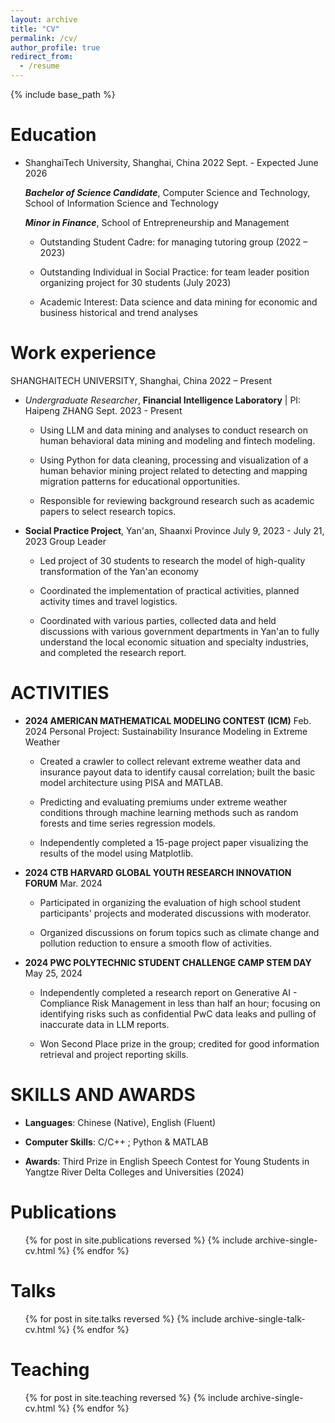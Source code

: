 ```yaml
---
layout: archive
title: "CV"
permalink: /cv/
author_profile: true
redirect_from:
  - /resume
---
```


{% include base_path %}

Education
======
* ShanghaiTech University, Shanghai, China 2022 Sept. - Expected June 2026

  ***Bachelor of Science Candidate***, Computer Science and Technology, School of Information Science and Technology

  ***Minor in Finance***, School of Entrepreneurship and Management

  * Outstanding Student Cadre: for managing tutoring group (2022 – 2023)

  * Outstanding Individual in Social Practice: for team leader position organizing project for 30 students (July 2023)

  * Academic Interest: Data science and data mining for economic and business historical and trend analyses

Work experience
======
SHANGHAITECH UNIVERSITY, Shanghai, China 2022 – Present

* *Undergraduate Researcher*, **Financial Intelligence Laboratory** | PI: Haipeng ZHANG Sept. 2023 - Present

  - Using LLM and data mining and analyses to conduct research on human behavioral data mining and modeling and fintech modeling.

  - Using Python for data cleaning, processing and visualization of a human behavior mining project related to detecting and mapping migration patterns for educational opportunities.

  - Responsible for reviewing background research such as academic papers to select research topics.

* **Social Practice Project**, Yan'an, Shaanxi Province July 9, 2023 - July 21, 2023
  Group Leader

  - Led project of 30 students to research the model of high-quality transformation of the Yan'an economy

  - Coordinated the implementation of practical activities, planned activity times and travel logistics.

  - Coordinated with various parties, collected data and held discussions with various government departments in Yan'an to fully understand the local economic situation and specialty industries, and completed the research report.

# ACTIVITIES

* **2024 AMERICAN MATHEMATICAL MODELING CONTEST (ICM)** Feb. 2024
  Personal Project: Sustainability Insurance Modeling in Extreme Weather

  - Created a crawler to collect relevant extreme weather data and insurance payout data to identify causal correlation; built the basic model architecture using PISA and MATLAB.

  - Predicting and evaluating premiums under extreme weather conditions through machine learning methods such as random forests and time series regression models.

  - Independently completed a 15-page project paper visualizing the results of the model using Matplotlib.

* **2024 CTB HARVARD GLOBAL YOUTH RESEARCH INNOVATION FORUM** Mar. 2024

  - Participated in organizing the evaluation of high school student participants' projects and moderated discussions with moderator.

  - Organized discussions on forum topics such as climate change and pollution reduction to ensure a smooth flow of activities.

* **2024 PWC POLYTECHNIC STUDENT CHALLENGE CAMP STEM DAY** May 25, 2024

  - Independently completed a research report on Generative AI - Compliance Risk Management in less than half an hour; focusing on identifying risks such as confidential PwC data leaks and pulling of inaccurate data in LLM reports.

  - Won Second Place prize in the group; credited for good information retrieval and project reporting skills.

SKILLS AND AWARDS
======
* **Languages**: Chinese (Native), English (Fluent)

* **Computer Skills**: C/C++ ; Python & MATLAB

* **Awards**: Third Prize in English Speech Contest for Young Students in Yangtze River Delta Colleges and Universities (2024)

Publications
======
  <ul>{% for post in site.publications reversed %}
    {% include archive-single-cv.html %}
  {% endfor %}</ul>

Talks
======
  <ul>{% for post in site.talks reversed %}
    {% include archive-single-talk-cv.html  %}
  {% endfor %}</ul>

Teaching
======
  <ul>{% for post in site.teaching reversed %}
    {% include archive-single-cv.html %}
  {% endfor %}</ul>
